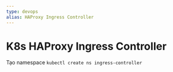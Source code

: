 ```yaml
---
type: devops
alias: HAProxy Ingress Controller
---
```


# K8s HAProxy Ingress Controller

Tạo namespace 
`kubectl create ns ingress-controller`